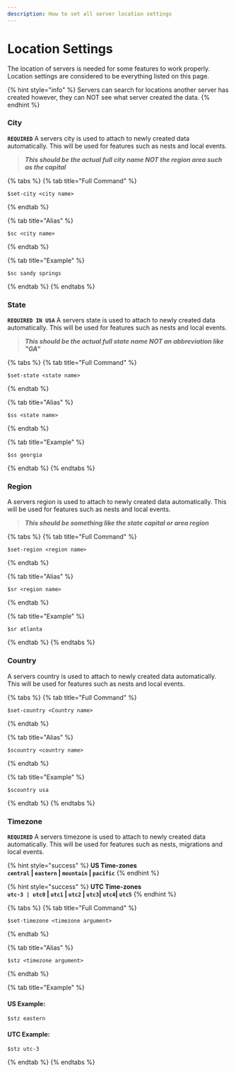 ```yaml
---
description: How to set all server location settings
---
```


# Location Settings

The location of servers is needed for some features to work properly. Location settings are considered to be everything listed on this page. 

{% hint style="info" %}
Servers can search for locations another server has created however, they can NOT see what server created the data.
{% endhint %}

### City

**`REQUIRED`** A servers city is used to attach to newly created data automatically. This will be used for features such as nests and local events.

> _**This should be the actual full city name NOT the region area such as the capital**_

{% tabs %}
{% tab title="Full Command" %}
```
$set-city <city name>
```
{% endtab %}

{% tab title="Alias" %}
```
$sc <city name>
```
{% endtab %}

{% tab title="Example" %}
```
$sc sandy springs
```
{% endtab %}
{% endtabs %}

### State

**`REQUIRED IN USA`** A servers state is used to attach to newly created data automatically. This will be used for features such as nests and local events.

> _**This should be the actual full state name NOT an abbreviation like "GA"**_

{% tabs %}
{% tab title="Full Command" %}
```
$set-state <state name>
```
{% endtab %}

{% tab title="Alias" %}
```text
$ss <state name>
```
{% endtab %}

{% tab title="Example" %}
```text
$ss georgia
```
{% endtab %}
{% endtabs %}

### Region

A servers region is used to attach to newly created data automatically. This will be used for features such as nests and local events.

> _**This should be something like the state capital or area region**_

{% tabs %}
{% tab title="Full Command" %}
```
$set-region <region name>
```
{% endtab %}

{% tab title="Alias" %}
```
$sr <region name>
```
{% endtab %}

{% tab title="Example" %}
```
$sr atlanta
```
{% endtab %}
{% endtabs %}

### Country

A servers country is used to attach to newly created data automatically. This will be used for features such as nests and local events.

{% tabs %}
{% tab title="Full Command" %}
```
$set-country <Country name>
```
{% endtab %}

{% tab title="Alias" %}
```
$scountry <country name>
```
{% endtab %}

{% tab title="Example" %}
```
$scountry usa
```
{% endtab %}
{% endtabs %}

### Timezone

**`REQUIRED`** A servers timezone is used to attach to newly created data automatically. This will be used for features such as nests, migrations and local events.

{% hint style="success" %}
**US Time-zones  
`central` \| `eastern` \| `mountain` \| `pacific`**
{% endhint %}

{% hint style="success" %}
**UTC Time-zones  
`utc-3 | utc0` \| `utc1` \| `utc2` \| `utc3`\| `utc4`\| `utc5`**
{% endhint %}

{% tabs %}
{% tab title="Full Command" %}
```
$set-timezone <timezone argument>
```
{% endtab %}

{% tab title="Alias" %}
```text
$stz <timezone argument>
```
{% endtab %}

{% tab title="Example" %}
#### US Example:

```text
$stz eastern
```

#### UTC Example:

```text
$stz utc-3
```
{% endtab %}
{% endtabs %}




